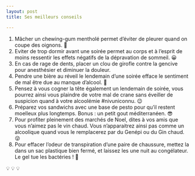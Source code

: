 ```yaml
---
layout: post
title: Ses meilleurs conseils

---
```

1. Mâcher un chewing-gum mentholé permet d’éviter de pleurer quand on coupe des oignons. :see_no_evil:
2. Eviter de trop dormir avant une soirée permet au corps et à l’esprit de moins ressentir les effets négatifs de la dépravation de sommeil. :grinning:
3. En cas de rage de dents, placer un clou de girofle contre la gencive pour anesthésier et diminuer la douleur.
4. Pendre une bière au réveil le lendemain d’une soirée efface le sentiment de mal être due au manque d’alcool. :beer:
5. Pensez à vous cogner la tête également un lendemain de soirée, vous pourrez ainsi vous plaindre de votre mal de crane sans éveiller de suspicion quand à votre alcoolémie #nivuniconnu. :wink:
6. Préparez vos sandwichs avec une base de pesto pour qu’il restent moelleux plus longtemps. Bonus : un petit gout méditerranéen. :sunglasses:
7. Pour profiter pleinement des marchés de Noel, dites à vos amis que vous n’aimez pas le vin chaud. Vous n’apparaitrez ainsi pas comme un alcoolique quand vous le remplacerez par du Genépi ou du Gin chaud. :stuck_out_tongue_winking_eye:
8. Pour effacer l’odeur de transpiration d’une paire de chaussure, mettez la dans un sac plastique bien fermé, et laissez les une nuit au congélateur. Le gel tue les bactéries ! :shoe:

:bulb: :bulb: :bulb: